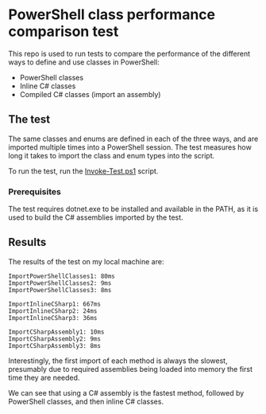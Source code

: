 # PowerShell class performance comparison test

This repo is used to run tests to compare the performance of the different ways to define and use classes in PowerShell:

- PowerShell classes
- Inline C# classes
- Compiled C# classes (import an assembly)

## The test

The same classes and enums are defined in each of the three ways, and are imported multiple times into a PowerShell session.
The test measures how long it takes to import the class and enum types into the script.

To run the test, run the [Invoke-Test.ps1](/src/Invoke-Test.ps1) script.

### Prerequisites

The test requires dotnet.exe to be installed and available in the PATH, as it is used to build the C# assemblies imported by the test.

## Results

The results of the test on my local machine are:

```text
ImportPowerShellClasses1: 80ms
ImportPowerShellClasses2: 9ms
ImportPowerShellClasses3: 8ms

ImportInlineCSharp1: 667ms
ImportInlineCSharp2: 24ms
ImportInlineCSharp3: 36ms

ImportCSharpAssembly1: 10ms
ImportCSharpAssembly2: 9ms
ImportCSharpAssembly3: 8ms
```

Interestingly, the first import of each method is always the slowest, presumably due to required assemblies being loaded into memory the first time they are needed.

We can see that using a C# assembly is the fastest method, followed by PowerShell classes, and then inline C# classes.

